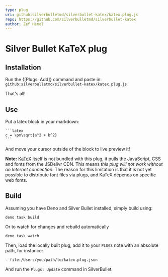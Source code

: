 ```yaml
---
type: plug
uri: github:silverbulletmd/silverbullet-katex/katex.plug.js
repo: https://github.com/silverbulletmd/silverbullet-katex
author: Zef Hemel
---
```


<!-- #include [[https://raw.githubusercontent.com/silverbulletmd/silverbullet-katex/main/README.md]] -->
# Silver Bullet KaTeX plug

## Installation
Run the {[Plugs: Add]} command and paste in: `github:silverbulletmd/silverbullet-katex/katex.plug.js`

That's all!

## Use

Put a latex block in your markdown:

    ```latex
    c = \pm\sqrt{a^2 + b^2}
    ```

And move your cursor outside of the block to live preview it!

**Note:** [KaTeX](https://katex.org) itself is not bundled with this plug, it pulls the JavaScript, CSS and fonts from the JSDelivr CDN. This means _this plug will not work without an Internet connection_. The reason for this limitation is that it is not yet possible to distribute font files via plugs, and KaTeX depends on specific web fonts.

## Build
Assuming you have Deno and Silver Bullet installed, simply build using:

```shell
deno task build
```

Or to watch for changes and rebuild automatically

```shell
deno task watch
```

Then, load the locally built plug, add it to your `PLUGS` note with an absolute path, for instance:

```
- file:/Users/you/path/to/katex.plug.json
```

And run the `Plugs: Update` command in SilverBullet.
<!-- /include -->
